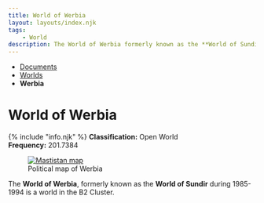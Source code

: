 ```yaml
---
title: World of Werbia
layout: layouts/index.njk
tags:
    - World
description: The World of Werbia formerly known as the **World of Sundir** during 1985-1994 is a world in the B2 Cluster.
---
```

<nav class="text-sm breadcrumbs mb-5">
    <ul>
        <li><a href="/docs">Documents</a></li>
        <li><a href="/docs/world">Worlds</a></li>
        <li><b>Werbia</b></li>
    </ul>
</nav>
<div class="text-center"><h1>World of Werbia</h1></div>

<div class="alert shadow-lg mb-5">
    <div>
        {% include "info.njk" %}
        <span>
        <b>Classification:</b> <span class="text-green-500">Open World</span><br>
        <b>Frequency:</b> 201.7384
        </span>
    </div>
</div>

<figure class="float-right mr-[20px] w-[200px]">
<a href="/assets/img/Werbia_map.png">
<img class="h-[200px] w-auto" src="/assets/img/Werbia_map.png" alt="Mastistan map" />
</a>
<figcaption class="text-slate-700 dark:text-slate-300 break-normal">Political map of Werbia</figcaption>
</figure>

The **World of Werbia**, formerly known as the **World of Sundir** during 1985-1994 is a world in the B2 Cluster.